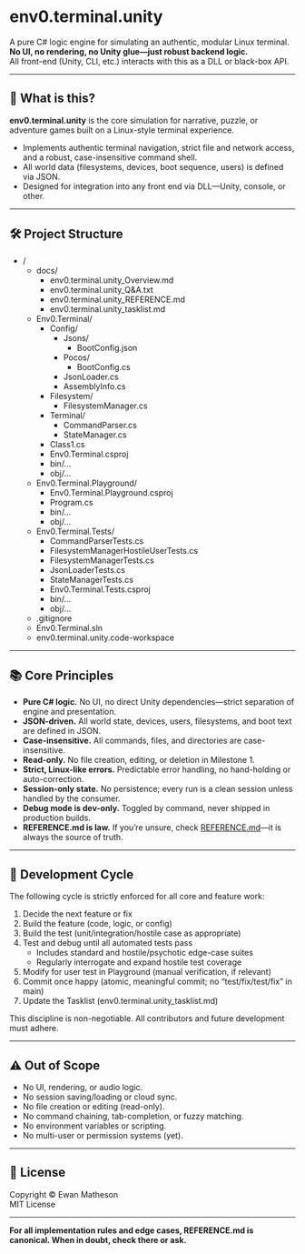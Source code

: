 # env0.terminal.unity

A pure C# logic engine for simulating an authentic, modular Linux terminal.  
**No UI, no rendering, no Unity glue—just robust backend logic.**  
All front-end (Unity, CLI, etc.) interacts with this as a DLL or black-box API.

---

## 🚩 What is this?

**env0.terminal.unity** is the core simulation for narrative, puzzle, or adventure games built on a Linux-style terminal experience.

- Implements authentic terminal navigation, strict file and network access, and a robust, case-insensitive command shell.
- All world data (filesystems, devices, boot sequence, users) is defined via JSON.
- Designed for integration into any front end via DLL—Unity, console, or other.

---

## 🛠️ Project Structure

- /
    - docs/
        - env0.terminal.unity_Overview.md
        - env0.terminal.unity_Q&A.txt
        - env0.terminal.unity_REFERENCE.md
        - env0.terminal.unity_tasklist.md
    - Env0.Terminal/
        - Config/
            - Jsons/
                - BootConfig.json
            - Pocos/
                - BootConfig.cs
            - JsonLoader.cs
            - AssemblyInfo.cs
        - Filesystem/
            - FilesystemManager.cs
        - Terminal/
            - CommandParser.cs
            - StateManager.cs
        - Class1.cs
        - Env0.Terminal.csproj
        - bin/...
        - obj/...
    - Env0.Terminal.Playground/
        - Env0.Terminal.Playground.csproj
        - Program.cs
        - bin/...
        - obj/...
    - Env0.Terminal.Tests/
        - CommandParserTests.cs
        - FilesystemManagerHostileUserTests.cs
        - FilesystemManagerTests.cs
        - JsonLoaderTests.cs
        - StateManagerTests.cs
        - Env0.Terminal.Tests.csproj
        - bin/...
        - obj/...
    - .gitignore
    - Env0.Terminal.sln
    - env0.terminal.unity.code-workspace

---

## 📚 Core Principles

- **Pure C# logic.** No UI, no direct Unity dependencies—strict separation of engine and presentation.
- **JSON-driven.** All world state, devices, users, filesystems, and boot text are defined in JSON.
- **Case-insensitive.** All commands, files, and directories are case-insensitive.
- **Read-only.** No file creation, editing, or deletion in Milestone 1.
- **Strict, Linux-like errors.** Predictable error handling, no hand-holding or auto-correction.
- **Session-only state.** No persistence; every run is a clean session unless handled by the consumer.
- **Debug mode is dev-only.** Toggled by command, never shipped in production builds.
- **REFERENCE.md is law.** If you’re unsure, check [REFERENCE.md](./docs/env0.terminal.unity_REFERENCE.md)—it is always the source of truth.

---

## 📝 Development Cycle

The following cycle is strictly enforced for all core and feature work:
1. Decide the next feature or fix
2. Build the feature (code, logic, or config)
3. Build the test (unit/integration/hostile case as appropriate)
4. Test and debug until all automated tests pass
    - Includes standard and hostile/psychotic edge-case suites
    - Regularly interrogate and expand hostile test coverage
5. Modify for user test in Playground (manual verification, if relevant)
6. Commit once happy (atomic, meaningful commit; no “test/fix/test/fix” in main)
7. Update the Tasklist (env0.terminal.unity_tasklist.md)

This discipline is non-negotiable. All contributors and future development must adhere.

---

## ⚠️ Out of Scope

- No UI, rendering, or audio logic.
- No session saving/loading or cloud sync.
- No file creation or editing (read-only).
- No command chaining, tab-completion, or fuzzy matching.
- No environment variables or scripting.
- No multi-user or permission systems (yet).

---

## 📄 License

Copyright © Ewan Matheson  
MIT License

---

**For all implementation rules and edge cases, REFERENCE.md is canonical. When in doubt, check there or ask.**
